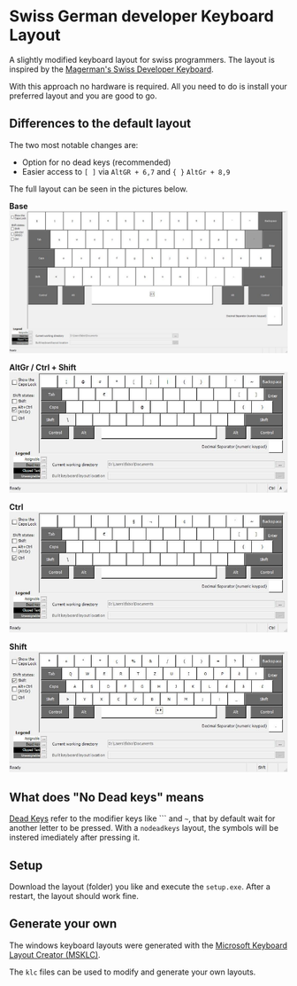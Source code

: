 # Swiss German developer Keyboard Layout

A slightly modified keyboard layout for swiss programmers. The layout is
inspired by the [Magerman's Swiss Developer Keyboard](https://www.magerman.com/en/Keyboard.html).

With this approach no hardware is required. All you need to do is install your 
preferred layout and you are good to go.

## Differences to the default layout

The two most notable changes are:

- Option for no dead keys (recommended)
- Easier access to `[ ]` via `AltGR + 6,7` and `{ }` `AltGr + 8,9`

The full layout can be seen in the pictures below.

**Base**  
![base](./images/base.jpg)

**AltGr / Ctrl + Shift**  
![altGr](./images/altGr.jpg)

**Ctrl**  
![ctrl](./images/ctrl.jpg)

**Shift**  
![shift](./images/shift.jpg)

## What does "No Dead keys" means

[Dead Keys](https://www.wikiwand.com/en/Dead_key) refer to the modifier keys like ```
and `~`, that by default wait for another letter to be pressed. With a `nodeadkeys`
layout, the symbols will be instered imediately after pressing it.

## Setup

Download the layout (folder) you like and execute the `setup.exe`. After a restart,
the layout should work fine.

## Generate your own

The windows keyboard layouts were generated with the
[Microsoft Keyboard Layout Creator (MSKLC)](https://www.microsoft.com/en-us/download/details.aspx?id=102134).

The `klc` files can be used to modify and generate your own layouts.
